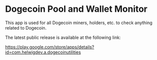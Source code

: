 # Dogecoin Pool and Wallet Monitor

This app is used for all Dogecoin miners, holders, etc. to check anything related to Dogecoin.

The latest public release is available at the following link:

https://play.google.com/store/apps/details?id=com.helwigdev.a.dogecoinutilities
